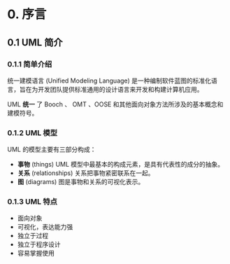 # 0. 序言

## 0.1 UML 简介

### 0.1.1 简单介绍

统一建模语言 (Unified Modeling Language) 是一种编制软件蓝图的标准化语言，旨在为开发团队提供标准通用的设计语言来开发和构建计算机应用。  

UML **统一** 了 Booch 、 OMT 、OOSE 和其他面向对象方法所涉及的基本概念和建模符号。  

### 0.1.2 UML 模型

UML 的模型主要有三部分构成：  

* **事物** (things) UML 模型中最基本的构成元素，是具有代表性的成分的抽象。  
* **关系** (relationships) 关系把事物紧密联系在一起。  
* **图** (diagrams) 图是事物和关系的可视化表示。  

### 0.1.3 UML 特点

* 面向对象  
* 可视化，表达能力强  
* 独立于过程  
* 独立于程序设计  
* 容易掌握使用  
